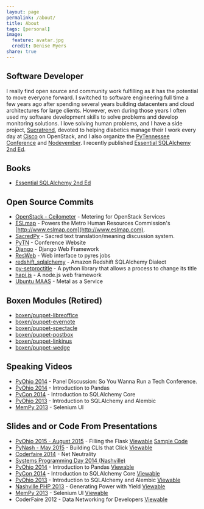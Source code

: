 ```yaml
---
layout: page
permalink: /about/
title: About
tags: [personal]
image:
  feature: avatar.jpg
  credit: Denise Myers
share: true
---
```


## Software Developer
I really find open source and
community work fulfilling as it has the potential to move everyone forward.
I switched to software engineering full time a few years ago after spending
several years building datacenters and cloud architectures for large clients.
However, even during those years I often used my software development skills to
solve problems and develop monitoring solutions. I love solving human problems,
and I have a side project, [Sucratrend](https://www.stratasan.com), devoted to helping diabetics manage their
I work every day at [Cisco](http://www.cisco.com) on OpenStack, and
I also organize the [PyTennessee Conference](http://www.pytennessee.org) and
[Nodevember](http://www.nodevember.org). I recently published [Essential
SQLAlchemy 2nd Ed](http://shop.oreilly.com/product/0636920035800.do).

## Books

* [Essential SQLAlchemy 2nd Ed](http://shop.oreilly.com/product/0636920035800.do)

## Open Source Commits

* [OpenStack - Ceilometer](https://github.com/openstack/ceilometer) - Metering for OpenStack Services
* [ESLmap](https://github.com/mnhrc/mnhrc.github.io) - Powers the Metro Human Resources
Commission's [http://www.eslmap.com](http://www.eslmap.com).
* [SacredPy](https://github.com/reibwo/SacredPy) - Sacred text translation/meaning
discussion system.
* [PyTN](https://github.com/pytn/pytn) - Conference Website
* [Django](https://github.com/django/django) - Django Web Framework
* [ResWeb](https://github.com/Pyres/resweb) - Web interface to pyres jobs
* [redshift_sqlalchemy](https://github.com/binarydud/redshift_sqlalchemy) - Amazon Redshift SQLAlchemy Dialect
* [py-setproctitle](https://github.com/dvarrazzo/py-setproctitle) - A python library that
allows a process to change its title
* [hapi.js](https://github.com/hapijs/hapi/) - A node.js web framework
* [Ubuntu MAAS](https://maas.ubuntu.com/) - Metal as a Service

## Boxen Modules (Retired)

* [boxen/puppet-libreoffice](https://github.com/boxen/puppet-libreoffice)
* [boxen/puppet-evernote](https://github.com/boxen/puppet-evernote)
* [boxen/puppet-spectacle](https://github.com/boxen/puppet-spectacle)
* [boxen/puppet-postbox](https://github.com/boxen/puppet-postbox)
* [boxen/puppet-linkinus](https://github.com/boxen/puppet-linkinus)
* [boxen/puppet-wedge](https://github.com/boxen/puppet-wedge)

## Speaking Videos

* [PyOhio 2014](http://pyvideo.org/video/2865/panel-discussion-so-you-wanna-run-a-tech-confere) - Panel Discussion: So You Wanna Run a Tech Conference.
* [PyOhio 2014](http://pyvideo.org/video/2826/introduction-to-pandas) - Introduction to Pandas
* [PyCon 2014](http://pyvideo.org/video/2654/introduction-to-sqlalchemy-core) - Introduction to SQLAlchemy Core
* [PyOhio 2013](http://pyvideo.org/video/2291/introduction-to-sqlalchemy-and-alembic-migrations) - Introduction to SQLAlchemy and Alembic
* [MemPy 2013](https://www.youtube.com/watch?v=jvBfm0q9_qk) - Selenium UI

## Slides and or Code From Presentations

* [PyOhio 2015 - August 2015](https://github.com/jasonamyers/filling-the-flask) - Filling the Flask [Viewable](http://www.slideshare.net/jamdatadude/filling-the-flask) [Sample Code](https://github.com/jasonamyers/flaskfilled)
* [PyNash - May 2015](https://github.com/jasonamyers/pynash-click) - Building CLIs that Click [Viewable](http://www.slideshare.net/jamdatadude/building-clis-that-click)
* [Coderfaire 2014](https://github.com/jasonamyers/coderfaire-net-neutrality) - Net Neutrality
* [Systems Programming Day 2014 (Nashville)](http://www.slideshare.net/jamdatadude/spanning-tree-38011328)
* [PyOhio 2014](https://github.com/jasonamyers/pyohio-2014-pandas) - Introduction to Pandas [Viewable](http://www.slideshare.net/jamdatadude/introduction-to-pandas-37337080)
* [PyCon 2014](https://github.com/jasonamyers/pycon2014) - Introduction to SQLAlchemy Core [Viewable](http://www.slideshare.net/jamdatadude/sql-alchemy-core-an-introduction)
* [PyOhio 2013](https://github.com/jasonamyers/intro-sqlalchemy-alembic-presentation) - Introduction to SQLAlchemy and Alembic [Viewable](http://www.slideshare.net/jamdatadude/introduction-to-sqlalchemy-and-alembic-migrations)
* [Nashville PHP 2013](https://github.com/jasonamyers/php-yield-presentation) - Generating Power with Yield [Viewable](http://www.slideshare.net/jamdatadude/generating-power-with-yield)
* [MemPy 2013](https://github.com/jasonamyers/seleniumuitalk) - Selenium UI [Viewable](http://www.slideshare.net/jamdatadude/selenium-testing-16083902)
* CoderFaire 2012 - Data Networking for Developers [Viewable](http://www.slideshare.net/jamdatadude/coderfaire-data-networking-for-developers)
